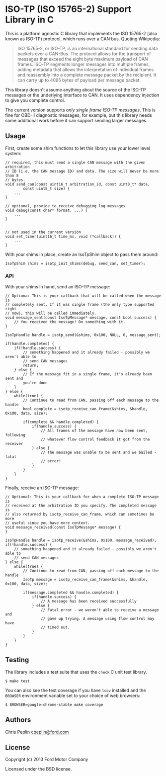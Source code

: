 ISO-TP (ISO 15765-2) Support Library in C
================================

This is a platform agnostic C library that implements the ISO 15765-2 (also
known as ISO-TP) protocol, which runs over a CAN bus. Quoting Wikipedia:

>ISO 15765-2, or ISO-TP, is an international standard for sending data packets
>over a CAN-Bus. The protocol allows for the transport of messages that exceed
>the eight byte maximum payload of CAN frames. ISO-TP segments longer messages
>into multiple frames, adding metadata that allows the interpretation of
>individual frames and reassembly into a complete message packet by the
>recipient. It can carry up to 4095 bytes of payload per message packet.

This library doesn't assume anything about the source of the ISO-TP messages or
the underlying interface to CAN. It uses dependency injection to give you
complete control.

The current version supports *only single frame ISO-TP messages*. This is fine
for OBD-II diagnostic messages, for example, but this library needs some
additional work before it can support sending larger messages.

## Usage

First, create some shim functions to let this library use your lower level
system:

    // required, this must send a single CAN message with the given arbitration
    // ID (i.e. the CAN message ID) and data. The size will never be more than 8
    // bytes.
    void send_can(const uint16_t arbitration_id, const uint8_t* data,
            const uint8_t size) {
        ...
    }

    // optional, provide to receive debugging log messages
    void debug(const char* format, ...) {
        ...
    }


    // not used in the current version
    void set_timer(uint16_t time_ms, void (*callback)) {
        ...
    }

With your shims in place, create an IsoTpShim object to pass them around:

    IsoTpShim shims = isotp_init_shims(debug, send_can, set_timer);

### API

With your shims in hand, send an ISO-TP message:

    // Optiona: This is your callback that will be called when the message is
    // completely sent. If it was single frame (the only type supported right
    // now), this will be called immediately.
    void message_sent(const IsoTpMessage* message, const bool success) {
        // You received the message! Do something with it.
    }

    IsoTpHandle handle = isotp_send(&shims, 0x100, NULL, 0, message_sent);

    if(handle.completed) {
        if(!handle.success) {
            // something happened and it already failed - possibly we aren't able to
            // send CAN messages
            return;
        } else {
            // If the message fit in a single frame, it's already been sent and
            you're done
        }
    } else {
        while(true) {
            // Continue to read from CAN, passing off each message to the handle
            bool complete = isotp_receive_can_frame(&shims, &handle, 0x100, data, size);

            if(complete && handle.completed) {
                if(handle.success) {
                    // All frames of the message have now been sent, following
                    // whatever flow control feedback it got from the receiver
                } else {
                    // the message was unable to be sent and we bailed - fatal
                    // error!
                }
            }
        }
    }

Finally, receive an ISO-TP message:

    // Optional: This is your callback for when a complete ISO-TP message is
    // received at the arbitration ID you specify. The completed message is
    // also returned by isotp_receive_can_frame, which can sometimes be more
    // useful since you have more context.
    void message_received(const IsoTpMessage* message) {
    }

    IsoTpHandle handle = isotp_receive(&shims, 0x100, message_received);
    if(!handle.success) {
        // something happened and it already failed - possibly we aren't able to
        // send CAN messages
    } else {
        while(true) {
            // Continue to read from CAN, passing off each message to the handle
            IsoTp message = isotp_receive_can_frame(&shims, &handle, 0x100, data, size);

            if(message.completed && handle.completed) {
                if(handle.success) {
                    // A message has been received successfully
                } else {
                    // Fatal error - we weren't able to receive a message and
                    // gave up trying. A message using flow control may have
                    // timed out.
                }
            }
        }
    }

## Testing

The library includes a test suite that uses the `check` C unit test library.

    $ make test

You can also see the test coverage if you have `lcov` installed and the
`BROWSER` environment variable set to your choice of web browsers:

    $ BROWSER=google-chrome-stable make coverage

## Authors

Chris Peplin cpeplin@ford.com

## License

Copyright (c) 2013 Ford Motor Company

Licensed under the BSD license.
